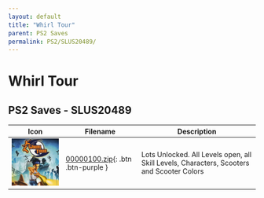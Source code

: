 ```yaml
---
layout: default
title: "Whirl Tour"
parent: PS2 Saves
permalink: PS2/SLUS20489/
---
```

# Whirl Tour

## PS2 Saves - SLUS20489

| Icon | Filename | Description |
|------|----------|-------------|
| ![Whirl Tour](icon0.png) | [00000100.zip](00000100.zip){: .btn .btn-purple } | Lots Unlocked. All Levels open, all Skill Levels, Characters, Scooters and Scooter Colors |
